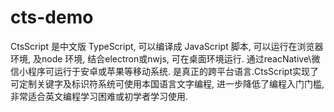 # cts-demo
CtsScript 是中文版 TypeScript,  可以编译成 JavaScript 脚本, 可以运行在浏览器环境, 及node 环境, 结合electron或nwjs, 可在桌面环境运行. 通过reacNative\微信小程序可运行于安卓或苹果等移动系统. 是真正的跨平台语言.CtsScript实现了可定制关键字及标识符系统可使用本国语言文字编程, 进一步降低了编程入门门槛, 非常适合英文编程学习困难或初学者学习使用.

